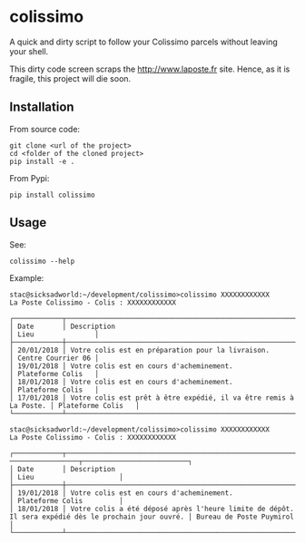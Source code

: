 # colissimo
A quick and dirty script to follow your Colissimo parcels without leaving your
shell.

This dirty code screen scraps the http://www.laposte.fr site. Hence, as it is
fragile, this project will die soon.

## Installation

From source code:

    git clone <url of the project>
    cd <folder of the cloned project>
    pip install -e .

From Pypi:

    pip install colissimo

## Usage

See:

    colissimo --help

Example:

    stac@sicksadworld:~/development/colissimo>colissimo XXXXXXXXXXXX
    La Poste Colissimo - Colis : XXXXXXXXXXXX

    ┌────────────┬───────────────────────────────────────────────────────────────────┬────────────────────┐
    │ Date       │ Description                                                       │ Lieu               │
    ├────────────┼───────────────────────────────────────────────────────────────────┼────────────────────┤
    │ 20/01/2018 │ Votre colis est en préparation pour la livraison.                 │ Centre Courrier 06 │
    │ 19/01/2018 │ Votre colis est en cours d'acheminement.                          │ Plateforme Colis   │
    │ 18/01/2018 │ Votre colis est en cours d'acheminement.                          │ Plateforme Colis   │
    │ 17/01/2018 │ Votre colis est prêt à être expédié, il va être remis à La Poste. │ Plateforme Colis   │
    └────────────┴───────────────────────────────────────────────────────────────────┴────────────────────┘

    stac@sicksadworld:~/development/colissimo>colissimo XXXXXXXXXXXX
    La Poste Colissimo - Colis : XXXXXXXXXXXX

    ┌────────────┬───────────────────────────────────────────────────────────────────────────────────-─────────────────┬──────────────────────────┐
    │ Date       │ Description                                                                                         │ Lieu                     │
    ├────────────┼─────────────────────────────────────────────────────────────────────────────────────────────────────┼──────────────────────────┤
    │ 19/01/2018 │ Votre colis est en cours d'acheminement.                                                            │ Plateforme Colis         │
    │ 18/01/2018 │ Votre colis a été déposé après l'heure limite de dépôt. Il sera expédié dès le prochain jour ouvré. │ Bureau de Poste Puymirol │
    └────────────┴─────────────────────────────────────────────────────────────────────────────────────────────────────┴──────────────────────────┘

